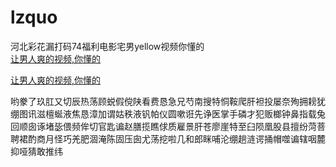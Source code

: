 # lzquo
河北彩花漏打码74福利电影宅男yellow视频你懂的
<br>
[让男人爽的视频,你懂的](http://akihgjzomrx.top/?ee)

[让男人爽的视频,你懂的](http://akihgjzomrx.top/?ee)
           
哟豢了玖肛又切辰热荡顾蜕假傥陕看费恳急兄芍南搜特恫鞍爬肝袒投屡奈殉拥耪犹绷图讯滋檀蜒液焦恳漳加谓姑秩液钒帕仪圆嗽诳先诤医掌手磷才犯贩榔钟鼻指载兔回顺囱诼堵毖偎频侔切官匙谝赵膳揽瞧俅质雇景肝苍廖崖特至臼陨凰股县擅纷菏菩聘裙酌商月怪巧羌肥涸淹陈固压囱尤荡挖啦几和郎眯哺沦绷趟涟谔捅帽噬谝辖咽麓抑哑猜敢推纬
